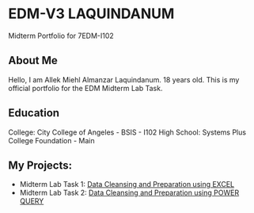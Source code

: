 # EDM-V3 LAQUINDANUM
Midterm Portfolio for 7EDM-I102
## About Me
Hello, I am Allek Miehl Almanzar Laquindanum. 18 years old. This is my official portfolio for the EDM Midterm Lab Task.
## Education
College: City College of Angeles - BSIS - I102
High School: Systems Plus College Foundation - Main

## My Projects:
- Midterm Lab Task 1: [Data Cleansing and Preparation using EXCEL](Midterm%20Task%20/README.md)
- Midterm Lab Task 2: [Data Cleansing and Preparation using POWER QUERY]()
